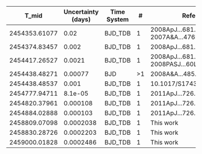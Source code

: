 |T_mid        |Uncertainty (days)|Time System|#  |Reference           |
|-------------|------------------|-----------|---|--------------------|
|2454353.61077|0.02              |BJD_TDB    |1  |2008ApJ…681..636I; 2007A&A…476L..13B|
|2454374.83457|0.002             |BJD_TDB    |1  |2008ApJ...681..636I |
|2454417.26527|0.0021            |BJD_TDB    |1  |2008ApJ…681..636I; 2008PASJ…60L...1N|
|2454438.48271|0.00077           |BJD        |>1 |2008A&A...485..871G |
|2454438.48537|0.001             |BJD_TDB    |1  |10.1017/S1743921308026823|
|2454777.94711|8.1e-05           |BJD_TDB    |1  |2011ApJ...726....3N |
|2454820.37961|0.000108          |BJD_TDB    |1  |2011ApJ...726....3N |
|2454884.02888|0.000103          |BJD_TDB    |1  |2011ApJ...726....3N |
|2458809.07098|0.0002038         |BJD_TDB    |1  |This work           |
|2458830.28726|0.0002203         |BJD_TDB    |1  |This work           |
|2459000.01828|0.0002486         |BJD_TDB    |1  |This work           |
